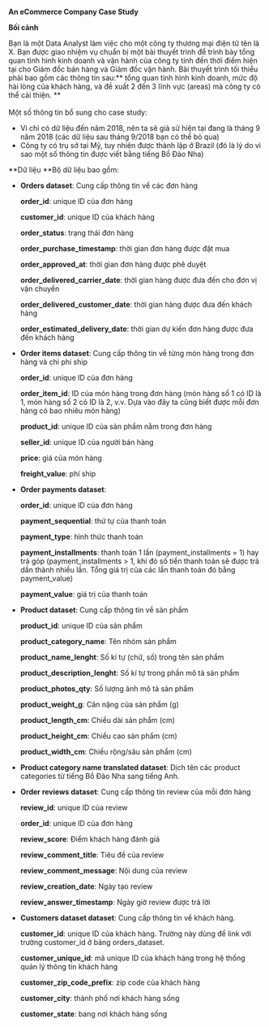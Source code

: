 **An eCommerce Company Case Study**

**Bối cảnh**

Bạn là một Data Analyst làm việc cho một công ty thương mại điện tử tên là X. Bạn được giao nhiệm vụ chuẩn bị một bài thuyết trình để trình bày tổng quan tình hình kinh doanh và vận hành của công ty tính đến thời điểm hiện tại cho Giám đốc bán hàng và Giám đốc vận hành. Bài thuyết trình tối thiểu phải bao gồm các thông tin sau:** tổng quan tình hình kinh doanh, mức độ hài lòng của khách hàng, và đề xuất 2 đến 3 lĩnh vực (areas) mà công ty có thể cải thiện. ** \
	 \
Một số thông tin bổ sung cho case study:



* Vì chỉ có dữ liệu đến năm 2018, nên ta sẽ giả sử hiện tại đang là tháng 9 năm 2018 (các dữ liệu sau tháng 9/2018 bạn có thể bỏ qua)
* Công ty có trụ sở tại Mỹ, tuy nhiên được thành lập ở Brazil (đó là lý do vì sao một số thông tin được viết bằng tiếng Bồ Đào Nha)

**Dữ liệu **Bộ dữ liệu bao gồm:



* **Orders dataset**: Cung cấp thông tin về các đơn hàng

    **order_id**: unique ID của đơn hàng


    **customer_id**: unique ID của khách hàng


    **order_status**: trạng thái đơn hàng


    **order_purchase_timestamp**: thời gian đơn hàng được đặt mua


    **order_approved_at**: thời gian đơn hàng được phê duyệt


    **order_delivered_carrier_date**: thời gian hàng được đưa đến cho đơn vị vận chuyển


    **order_delivered_customer_date**: thời gian hàng được đưa đến khách hàng


    **order_estimated_delivery_date**: thời gian dự kiến đơn hàng được đưa đến khách hàng

* **Order items dataset**: Cung cấp thông tin về từng món hàng trong đơn hàng và chi phí ship

    **order_id**: unique ID của đơn hàng


    **order_item_id**: ID của món hàng trong đơn hàng (món hàng số 1 có ID là 1, món hàng số 2 có ID là 2, v.v. Dựa vào đây ta cũng biết được mỗi đơn hàng có bao nhiêu món hàng)


    **product_id**: unique ID của sản phẩm nằm trong đơn hàng


    **seller_id**: unique ID của người bán hàng


    **price**: giá của món hàng


    **freight_value**: phí ship

* **Order payments dataset**: 	

    **order_id**: unique ID của đơn hàng


    **payment_sequential**: thứ tự  của thanh toán


    **payment_type**: hình thức thanh toán


    **payment_installments**: thanh toán 1 lần (payment_installments = 1) hay trả góp (payment_installments > 1, khi đó số tiền thanh toán sẽ được trả dần thành nhiều lần. Tổng giá trị của các lần thanh toán đó bằng payment_value)


    **payment_value**: giá trị của thanh toán

* **Product dataset**: Cung cấp thông tin về sản phẩm

    **product_id**: unique ID của sản phẩm


    **product_category_name**: Tên nhóm sản phẩm


    **product_name_lenght**: Số kí tự (chữ, số) trong tên sản phẩm


    **product_description_lenght**: Số kí tự trong phần mô tả sản phẩm


    **product_photos_qty**: Số lượng ảnh mô tả sản phẩm


    **product_weight_g**: Cân nặng của sản phẩm (g)


    **product_length_cm**: Chiều dài sản phẩm (cm)


    **product_height_cm**: Chiều cao sản phẩm (cm)


    **product_width_cm**: Chiều rộng/sâu sản phẩm (cm)

* **Product category name translated dataset**: Dịch tên các product categories từ tiếng Bồ Đào Nha sang tiếng Anh.
* **Order reviews dataset**: Cung cấp thông tin review của mỗi đơn hàng

    **review_id**: unique ID của review


    **order_id**: unique ID của đơn hàng


    **review_score**: Điểm khách hàng đánh giá


    **review_comment_title**: Tiêu đề của review


    **review_comment_message**: Nội dung của review


    **review_creation_date**: Ngày tạo review


    **review_answer_timestamp**: Ngày giờ review được trả lời

* **Customers dataset dataset**: Cung cấp thông tin về khách hàng.

    **customer_id**: unique ID của khách hàng. Trường này dùng để link với trường customer_id ở bảng orders_dataset.


    **customer_unique_id**: mã unique ID của khách hàng trong hệ thống quản lý thông tin khách hàng


    **customer_zip_code_prefix**: zip code của khách hàng


    **customer_city**: thành phố nơi khách hàng sống


    **customer_state**: bang nơi khách hàng sống
